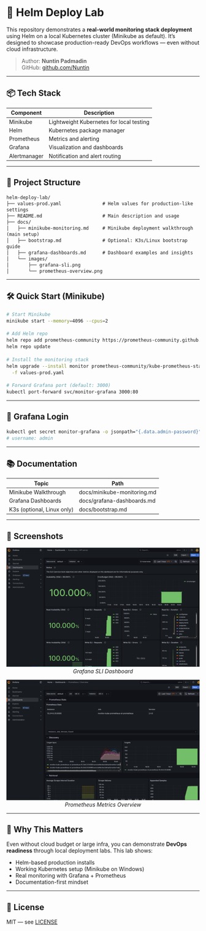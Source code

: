 # 🚀 Helm Deploy Lab

This repository demonstrates a **real-world monitoring stack deployment** using Helm on a local Kubernetes cluster (Minikube as default). 
It’s designed to showcase production-ready DevOps workflows — even without cloud infrastructure.

> Author: **Nuntin Padmadin**  
> GitHub: [github.com/Nuntin](https://github.com/Nuntin)

---

## 📦 Tech Stack

| Component     | Description                             |
|---------------|-----------------------------------------|
| Minikube      | Lightweight Kubernetes for local testing |
| Helm          | Kubernetes package manager               |
| Prometheus    | Metrics and alerting                     |
| Grafana       | Visualization and dashboards             |
| Alertmanager  | Notification and alert routing           |

---

## 📁 Project Structure

```
helm-deploy-lab/
├── values-prod.yaml               # Helm values for production-like settings
├── README.md                      # Main description and usage
├── docs/
│   ├── minikube-monitoring.md     # Minikube deployment walkthrough (main setup)
│   ├── bootstrap.md               # Optional: K3s/Linux bootstrap guide
│   ├── grafana-dashboards.md      # Dashboard examples and insights
│   └── images/
│       ├── grafana-sli.png
│       └── prometheus-overview.png
```

---

## 🛠️ Quick Start (Minikube)

```bash
# Start Minikube
minikube start --memory=4096 --cpus=2

# Add Helm repo
helm repo add prometheus-community https://prometheus-community.github.io/helm-charts
helm repo update

# Install the monitoring stack
helm upgrade --install monitor prometheus-community/kube-prometheus-stack \
  -f values-prod.yaml

# Forward Grafana port (default: 3000)
kubectl port-forward svc/monitor-grafana 3000:80
```

---

## 🔐 Grafana Login

```bash
kubectl get secret monitor-grafana -o jsonpath="{.data.admin-password}" | base64 -d
# username: admin
```

---

## 📚 Documentation

| Topic                      | Path                                 |
|----------------------------|--------------------------------------|
| Minikube Walkthrough       | docs/minikube-monitoring.md          |
| Grafana Dashboards         | docs/grafana-dashboards.md           |
| K3s (optional, Linux only) | docs/bootstrap.md                    |

---

## 📸 Screenshots

<p align="center">
  <img src="docs/images/grafana-sli.png" width="600"/>
  <br><em>Grafana SLI Dashboard</em>
</p>

<p align="center">
  <img src="docs/images/prometheus-overview.png" width="600"/>
  <br><em>Prometheus Metrics Overview</em>
</p>

---

## 🎯 Why This Matters

Even without cloud budget or large infra, you can demonstrate **DevOps readiness** through local deployment labs. 
This lab shows:

- Helm-based production installs
- Working Kubernetes setup (Minikube on Windows)
- Real monitoring with Grafana + Prometheus
- Documentation-first mindset

---

## 🤝 License

MIT — see [LICENSE](LICENSE)